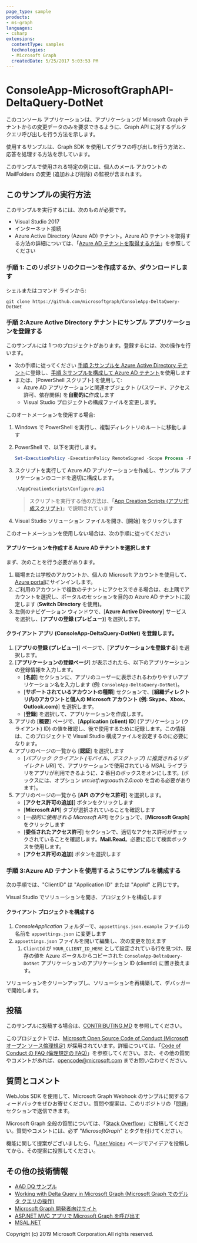 ```yaml
---
page_type: sample
products:
- ms-graph
languages:
- csharp
extensions:
  contentType: samples 
  technologies:
  - Microsoft Graph
  createdDate: 5/25/2017 5:03:53 PM
---
```

# ConsoleApp-MicrosoftGraphAPI-DeltaQuery-DotNet

このコンソール アプリケーションは、アプリケーションが Microsoft Graph テナントからの変更データのみを要求できるように、Graph API に対するデルタ クエリ呼び出しを行う方法を示します。

使用するサンプルは、Graph SDK を使用してグラフの呼び出しを行う方法と、応答を処理する方法を示しています。

このサンプルで使用される特定の例には、個人のメール アカウントの MailFolders の変更 (追加および削除) の監視が含まれます。

## このサンプルの実行方法

このサンプルを実行するには、次のものが必要です。
- Visual Studio 2017
- インターネット接続
- Azure Active Directory (Azure AD) テナント。Azure AD テナントを取得する方法の詳細については、「[Azure AD テナントを取得する方法](https://azure.microsoft.com/en-us/documentation/articles/active-directory-howto-tenant/)」を参照してください 

### 手順 1: このリポジトリのクローンを作成するか、ダウンロードします

シェルまたはコマンド ラインから:

`git clone https://github.com/microsoftgraph/ConsoleApp-DeltaQuery-DotNet`

### 手順 2:Azure Active Directory テナントにサンプル アプリケーションを登録する

このサンプルには 1 つのプロジェクトがあります。登録するには、次の操作を行います。

- 次の手順に従ってください [手順 2:サンプルを Azure Active Directory テナント](#step-2-register-the-sample-with-your-azure-active-directory-tenant)に登録し、[手順 3:サンプルを構成して Azure AD テナント](#choose-the-azure-ad-tenant-where-you-want-to-create-your-applications)を使用します
- または、[PowerShell スクリプト] を使用して:
  - Azure AD アプリケーションと関連オブジェクト (パスワード、アクセス許可、依存関係) を**自動的に**作成します
  - Visual Studio プロジェクトの構成ファイルを変更します。

このオートメーションを使用する場合:

1. Windows で PowerShell を実行し、複製ディレクトリのルートに移動します
1. PowerShell で、以下を実行します。

   ```PowerShell
   Set-ExecutionPolicy -ExecutionPolicy RemoteSigned -Scope Process -Force
   ```

1. スクリプトを実行して Azure AD アプリケーションを作成し、サンプル アプリケーションのコードを適切に構成します。

   ```PowerShell
   .\AppCreationScripts\Configure.ps1
   ```

   > スクリプトを実行する他の方法は、「[App Creation Scripts (アプリ作成スクリプト)](./AppCreationScripts/AppCreationScripts.md)」で説明されています

1. Visual Studio ソリューション ファイルを開き、[開始] をクリックします

このオートメーションを使用しない場合は、次の手順に従ってください

#### アプリケーションを作成する Azure AD テナントを選択します

まず、次のことを行う必要があります。

1. 職場または学校のアカウントか、個人の Microsoft アカウントを使用して、[Azure portal](https://portal.azure.com)にサインインします。
1. ご利用のアカウントで複数のテナントにアクセスできる場合は、右上隅でアカウントを選択し、ポータルのセッションを目的の Azure AD テナントに設定します (**Switch Directory** を使用)。
1. 左側のナビゲーション ウィンドウで、[**Azure Active Directory**] サービスを選択し、[**アプリの登録 (プレビュー)**] を選択します。

#### クライアント アプリ (ConsoleApp-DeltaQuery-DotNet) を登録します。

1. [**アプリの登録 (プレビュー)**] ページで、[**アプリケーションを登録する**] を選択します。
1. [**アプリケーションの登録ページ**] が表示されたら、以下のアプリケーションの登録情報を入力します。
   - [**名前**] セクションに、アプリのユーザーに表示されるわかりやすいアプリケーション名を入力します (例: `ConsoleApp-DeltaQuery-DotNet`)。
   - [**サポートされているアカウントの種類**] セクションで、[**組織ディレクトリ内のアカウントと個人の Microsoft アカウント (例: Skype、Xbox、Outlook.com)**] を選択します。
   - [**登録**] を選択して、アプリケーションを作成します。
1. アプリの [**概要**] ページで、[**Application (client) ID**] (アプリケーション (クライアント) ID) の値を確認し、後で使用するために記録します。この情報は、このプロジェクトで Visual Studio 構成ファイルを設定するのに必要になります。
1. アプリのページの一覧から [**認証**] を選択します
   - [*パブリック クライアント (モバイル、デスクトップ) に推奨されるリダイレクト URI*] で、アプリケーションで使用されている MSAL ライブラリをアプリが利用できるように、2 番目のボックスをオンにします。(ボックスには、オプション *urn:ietf:wg:oauth:2.0:oob* を含める必要があります)。 
1. アプリのページの一覧から [**API のアクセス許可**] を選択します。
   - [**アクセス許可の追加]**] ボタンをクリックします
   - [**Microsoft API**] タブが選択されていることを確認します
   - [*一般的に使用される Microsoft API*] セクションで、[**Microsoft Graph**] をクリックします
   - [**委任されたアクセス許可**] セクションで、適切なアクセス許可がチェックされていることを確認します。**Mail.Read**。必要に応じて検索ボックスを使用します。
   - [**アクセス許可の追加**] ボタンを選択します

### 手順 3:Azure AD テナントを使用するようにサンプルを構成する

次の手順では、"ClientID" は "Application ID" または "AppId" と同じです。

Visual Studio でソリューションを開き、プロジェクトを構成します

#### クライアント プロジェクトを構成する

1. *ConsoleApplication* フォルダーで、`appsettings.json.example` ファイルの名前を `appsettings.json` に変更します
1. `appsettings.json` ファイルを開いて編集し、次の変更を加えます
    1. `ClientId` が `YOUR_CLIENT_ID_HERE` として設定されている行を見つけ、既存の値を Azure ポータルからコピーされた `ConsoleApp-DeltaQuery-DotNet` アプリケーションのアプリケーション ID (clientId) に置き換えます。

ソリューションをクリーンアップし、ソリューションを再構築して、デバッガーで開始します。

## 投稿

このサンプルに投稿する場合は、[CONTRIBUTING.MD](/CONTRIBUTING.md) を参照してください。

このプロジェクトでは、[Microsoft Open Source Code of Conduct (Microsoft オープン ソース倫理規定)](https://opensource.microsoft.com/codeofconduct/) が採用されています。詳細については、「[Code of Conduct の FAQ (倫理規定の FAQ)](https://opensource.microsoft.com/codeofconduct/faq/)」を参照してください。また、その他の質問やコメントがあれば、[opencode@microsoft.com](mailto:opencode@microsoft.com) までお問い合わせください。

## 質問とコメント

WebJobs SDK を使用して、Microsoft Graph Webhook のサンプルに関するフィードバックをぜひお寄せください。質問や提案は、このリポジトリの「[問題](https://github.com/microsoftgraph/ConsoleApp-DeltaQuery-DotNet/issues)」セクションで送信できます。

Microsoft Graph 全般の質問については、「[Stack Overflow](https://stackoverflow.com/questions/tagged/MicrosoftGraph)」に投稿してください。質問やコメントには、必ず "*MicrosoftGraph*" とタグを付けてください。

機能に関して提案がございましたら、「[User Voice](https://officespdev.uservoice.com/)」ページでアイデアを投稿してから、その提案に投票してください。

## その他の技術情報

- [AAD DQ サンプル](https://github.com/Azure-Samples/active-directory-dotnet-graphapi-diffquery)
- [Working with Delta Query in Microsoft Graph (Microsoft Graph でのデルタ クエリの操作)](https://developer.microsoft.com/en-us/graph/docs/concepts/delta_query_overview)
- [Microsoft Graph 開発者向けサイト](https://developer.microsoft.com/en-us/graph/)
- [ASP.NET MVC アプリで Microsoft Graph を呼び出す](https://developer.microsoft.com/en-us/graph/docs/platform/aspnetmvc)
- [MSAL.NET](https://aka.ms/msal-net)

Copyright (c) 2019 Microsoft Corporation.All rights reserved.
